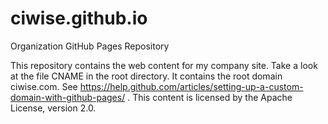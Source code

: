 # ciwise.github.io
Organization GitHub Pages Repository

This repository contains the web content for my company site. Take a look at the file CNAME in the root directory. It contains the
root domain ciwise.com. See https://help.github.com/articles/setting-up-a-custom-domain-with-github-pages/ . This content is licensed
by the Apache License, version 2.0.
